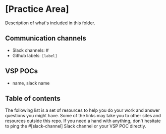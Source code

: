 # \[Practice Area\]

Description of what's included in this folder.

## Communication channels

* Slack channels: \#
* Github labels: `[label]`

## VSP POCs

* name, slack name

## Table of contents

The following list is a set of resources to help you do your work and answer questions you might have. Some of the links may take you to other sites and resources outside this repo. If you need a hand with anything, don't hesitate to ping the \#\[slack-channel\] Slack channel or your VSP POC directly.

